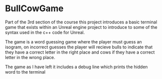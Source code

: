 # BullCowGame
Part of the 3rd section of the course this project introduces a basic terminal game
that exists within an Unreal engine project to introduce to some of the syntax used in the c++ code
for Unreal.

The game is a word guessing game where the player must guess an isogram, on incorrect guesses the player
will recieve bulls to indicate that they have a correct letter in the right place and cows if they have a correct
letter in the wrong place.

The game as I have left it includes a debug line which prints the hidden word to the terminal

